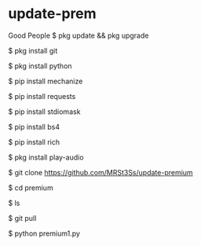 # update-prem
Good People 
$ pkg update && pkg upgrade

$ pkg install git

$ pkg install python

$ pip install mechanize

$ pip install requests

$ pip install stdiomask

$ pip install bs4

$ pip install rich

$ pkg install play-audio

$ git clone https://github.com/MRSt3Ss/update-premium

$ cd premium

$ ls

$ git pull

$ python premium1.py
